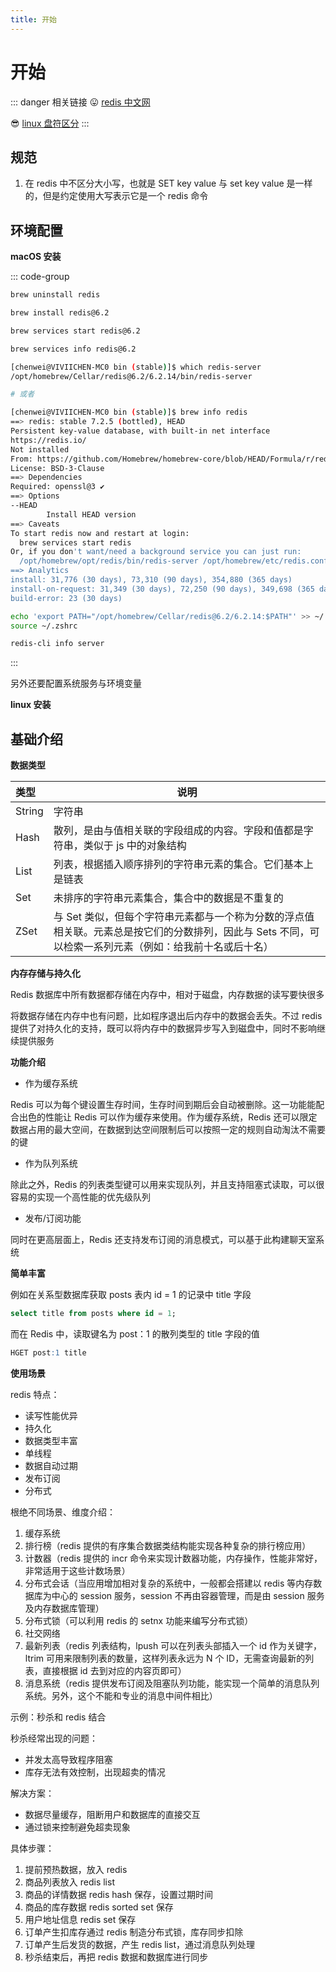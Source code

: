 ```yaml
---
title: 开始
---
```


# 开始

::: danger 相关链接
😛 [redis 中文网](https://www.redis.net.cn/)

😎 [linux 盘符区分](https://blog.csdn.net/qq_35781732/article/details/83795737)
:::

## 规范

1. 在 redis 中不区分大小写，也就是 SET key value 与 set key value 是一样的，但是约定使用大写表示它是一个 redis 命令

## 环境配置

**macOS 安装**

::: code-group

```bash [卸载]
brew uninstall redis
```

```bash [安装]
brew install redis@6.2
```

```bash [启动]
brew services start redis@6.2
```

```BASH [检查]
brew services info redis@6.2
```

```bash [查看安装地址]
[chenwei@VIVIICHEN-MC0 bin (stable)]$ which redis-server
/opt/homebrew/Cellar/redis@6.2/6.2.14/bin/redis-server

# 或者

[chenwei@VIVIICHEN-MC0 bin (stable)]$ brew info redis
==> redis: stable 7.2.5 (bottled), HEAD
Persistent key-value database, with built-in net interface
https://redis.io/
Not installed
From: https://github.com/Homebrew/homebrew-core/blob/HEAD/Formula/r/redis.rb
License: BSD-3-Clause
==> Dependencies
Required: openssl@3 ✔
==> Options
--HEAD
        Install HEAD version
==> Caveats
To start redis now and restart at login:
  brew services start redis
Or, if you don't want/need a background service you can just run:
  /opt/homebrew/opt/redis/bin/redis-server /opt/homebrew/etc/redis.conf
==> Analytics
install: 31,776 (30 days), 73,310 (90 days), 354,880 (365 days)
install-on-request: 31,349 (30 days), 72,250 (90 days), 349,698 (365 days)
build-error: 23 (30 days)

```

```bash [环境变量]
echo 'export PATH="/opt/homebrew/Cellar/redis@6.2/6.2.14:$PATH"' >> ~/.zshrc
source ~/.zshrc
```

```bash [redis-cli 查看信息]
redis-cli info server
```

:::

另外还要配置系统服务与环境变量

**linux 安装**

## 基础介绍

**数据类型**

| 类型   | 说明                                                                                                                                                    |
| :----- | ------------------------------------------------------------------------------------------------------------------------------------------------------- |
| String | 字符串                                                                                                                                                  |
| Hash   | 散列，是由与值相关联的字段组成的内容。字段和值都是字符串，类似于 js 中的对象结构                                                                        |
| List   | 列表，根据插入顺序排列的字符串元素的集合。它们基本上是链表                                                                                              |
| Set    | 未排序的字符串元素集合，集合中的数据是不重复的                                                                                                          |
| ZSet   | 与 Set 类似，但每个字符串元素都与一个称为分数的浮点值相关联。元素总是按它们的分数排列，因此与 Sets 不同，可以检索一系列元素（例如：给我前十名或后十名） |

**内存存储与持久化**

Redis 数据库中所有数据都存储在内存中，相对于磁盘，内存数据的读写要快很多

将数据存储在内存中也有问题，比如程序退出后内存中的数据会丢失。不过 redis 提供了对持久化的支持，既可以将内存中的数据异步写入到磁盘中，同时不影响继续提供服务

**功能介绍**

- 作为缓存系统

Redis 可以为每个键设置生存时间，生存时间到期后会自动被删除。这一功能能配合出色的性能让 Redis 可以作为缓存来使用。作为缓存系统，Redis 还可以限定数据占用的最大空间，在数据到达空间限制后可以按照一定的规则自动淘汰不需要的键

- 作为队列系统

除此之外，Redis 的列表类型键可以用来实现队列，并且支持阻塞式读取，可以很容易的实现一个高性能的优先级队列

- 发布/订阅功能

同时在更高层面上，Redis 还支持发布订阅的消息模式，可以基于此构建聊天室系统

**简单丰富**

例如在关系型数据库获取 posts 表内 id = 1 的记录中 title 字段

```sql
select title from posts where id = 1;
```

而在 Redis 中，读取键名为 post：1 的散列类型的 title 字段的值

```sql
HGET post:1 title
```

**使用场景**

redis 特点：

- 读写性能优异
- 持久化
- 数据类型丰富
- 单线程
- 数据自动过期
- 发布订阅
- 分布式

根绝不同场景、维度介绍：

1. 缓存系统
2. 排行榜（redis 提供的有序集合数据类结构能实现各种复杂的排行榜应用）
3. 计数器（redis 提供的 incr 命令来实现计数器功能，内存操作，性能非常好，非常适用于这些计数场景）
4. 分布式会话（当应用增加相对复杂的系统中，一般都会搭建以 redis 等内存数据库为中心的 session 服务，session 不再由容器管理，而是由 session 服务及内存数据库管理）
5. 分布式锁（可以利用 redis 的 setnx 功能来编写分布式锁）
6. 社交网络
7. 最新列表（redis 列表结构，lpush 可以在列表头部插入一个 id 作为关键字，ltrim 可用来限制列表的数量，这样列表永远为 N 个 ID，无需查询最新的列表，直接根据 id 去到对应的内容页即可）
8. 消息系统（redis 提供发布订阅及阻塞队列功能，能实现一个简单的消息队列系统。另外，这个不能和专业的消息中间件相比）

示例：秒杀和 redis 结合

秒杀经常出现的问题：

- 并发太高导致程序阻塞
- 库存无法有效控制，出现超卖的情况

解决方案：

- 数据尽量缓存，阻断用户和数据库的直接交互
- 通过锁来控制避免超卖现象

具体步骤：

1. 提前预热数据，放入 redis
2. 商品列表放入 redis list
3. 商品的详情数据 redis hash 保存，设置过期时间
4. 商品的库存数据 redis sorted set 保存
5. 用户地址信息 redis set 保存
6. 订单产生扣库存通过 redis 制造分布式锁，库存同步扣除
7. 订单产生后发货的数据，产生 redis list，通过消息队列处理
8. 秒杀结束后，再把 redis 数据和数据库进行同步
